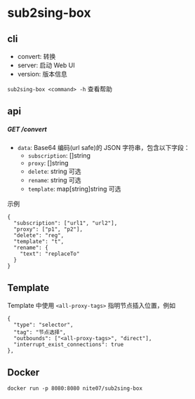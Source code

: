 # sub2sing-box

## cli

- convert: 转换
- server: 启动 Web UI
- version: 版本信息

`sub2sing-box <command> -h` 查看帮助

## api

##### GET /convert

- `data`: Base64 编码(url safe)的 JSON 字符串，包含以下字段：
  - `subscription`: []string
  - `proxy`: []string
  - `delete`: string 可选
  - `rename`: string 可选
  - `template`: map[string]string 可选

示例

```
{
  "subscription": ["url1", "url2"],
  "proxy": ["p1", "p2"],
  "delete": "reg",
  "template": "t",
  "rename": {
    "text": "replaceTo"
  }
}
```

## Template

Template 中使用 `<all-proxy-tags>` 指明节点插入位置，例如

```
{
  "type": "selector",
  "tag": "节点选择",
  "outbounds": ["<all-proxy-tags>", "direct"],
  "interrupt_exist_connections": true
},
```

## Docker

`docker run -p 8080:8080 nite07/sub2sing-box`
